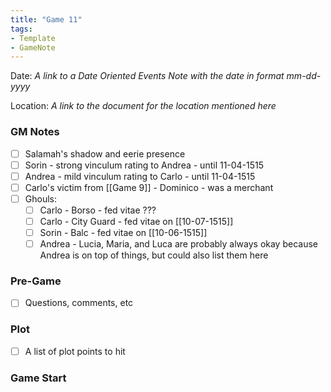 ```yaml
---
title: "Game 11"
tags:
- Template
- GameNote
---
```


Date: *A link to a Date Oriented Events Note with the date in format mm-dd-yyyy*

Location: *A link to the document for the location mentioned here*

### GM Notes
- [ ] Salamah's shadow and eerie presence
- [ ] Sorin - strong vinculum rating to Andrea - until 11-04-1515
- [ ] Andrea - mild vinculum rating to Carlo - until 11-04-1515
- [ ] Carlo's victim from [[Game 9]] - Dominico - was a merchant
- [ ] Ghouls:
	- [ ] Carlo - Borso - fed vitae ???
	- [ ] Carlo - City Guard - fed vitae on [[10-07-1515]]
	- [ ] Sorin - Balc - fed vitae on [[10-06-1515]]
	- [ ] Andrea - Lucia, Maria, and Luca are probably always okay because Andrea is on top of things, but could also list them here

### Pre-Game
- [ ] Questions, comments, etc

### Plot
- [ ] A list of plot points to hit

### Game Start


